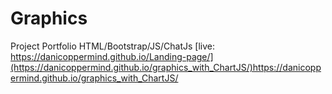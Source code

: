 # Graphics 
Project Portfolio HTML/Bootstrap/JS/ChatJs
[live: https://danicoppermind.github.io/Landing-page/](https://danicoppermind.github.io/graphics_with_ChartJS/)https://danicoppermind.github.io/graphics_with_ChartJS/
